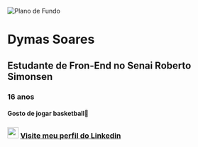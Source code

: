 ![Plano de Fundo](https://th.bing.com/th/id/OIP.tjQcMMoPRdjBc6VBGPzcPQHaCH?w=1917&h=547&rs=1&pid=ImgDetMain)
<h1>Dymas Soares</h1>
<h2>Estudante de Fron-End no Senai Roberto Simonsen</h2>
<h3>16 anos</h3>
<h4>Gosto de jogar basketball🏀</h4>
<h3><img src="https://th.bing.com/th/id/OIP.Cn9SAHCmTy8MEaixr8bqpAHaHa?rs=1&pid=ImgDetMain" wight="25" height="25"</img> <a href="https://www.linkedin.com/in/dymas-pietro-santos-soares-b96651292">Visite meu perfil do Linkedin</a></h3>




